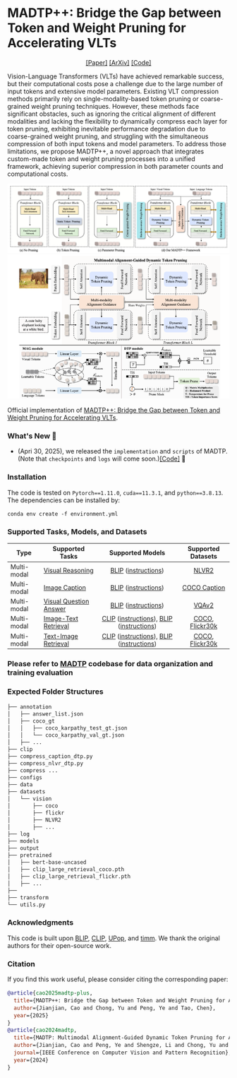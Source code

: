 # MADTP++: Bridge the Gap between Token and Weight Pruning for Accelerating VLTs


<p align="center"> <a href="" target="_blank">[Paper]</a> 
<a href="" target="_blank">[ArXiv]</a> 
<a href="https://github.com/double125/MADTP-plus" target="_blank">[Code]</a>

Vision-Language Transformers (VLTs) have achieved remarkable success, but their computational costs pose a challenge due to the large number of input tokens and extensive model parameters. Existing VLT compression methods primarily rely on single-modality-based token pruning or coarse-grained weight pruning techniques. However, these methods face significant obstacles, such as ignoring the critical alignment of different modalities and lacking the flexibility to dynamically compress each layer for token pruning, exhibiting inevitable performance degradation due to coarse-grained weight pruning, and struggling with the simultaneous compression of both input tokens and model parameters. To address those limitations, we propose MADTP++, a novel approach that integrates custom-made token and weight pruning processes into a unified framework, achieving superior compression in both parameter counts and computational costs.

<img src="MADTP++.png" width="800">
<img src="MADTP.png" width="800">

Official implementation of [MADTP++: Bridge the Gap between Token and Weight Pruning for Accelerating VLTs](https://arxiv.org/abs/). 

### What's New 🥳

* (Apri 30, 2025), we released the ```implementation``` and ```scripts``` of MADTP. (Note that ```checkpoints``` and ```logs``` will come soon.)[[Code]](https://github.com/double125/MADTP-plus") 🚩

### Installation
The code is tested on `Pytorch==1.11.0`, `cuda==11.3.1`, and `python==3.8.13`. The dependencies can be installed by:
```
conda env create -f environment.yml
```

### Supported Tasks, Models, and Datasets
Type |  Supported Tasks | Supported Models  | Supported Datasets |
--- | --- | :---: | :---: 
Multi-modal | [Visual Reasoning](https://github.com/double125/MADTP#visual-reasoning-on-the-nlvr2-dataset) | [BLIP](https://github.com/salesforce/BLIP) ([instructions](https://github.com/double125/MADTP#visual-reasoning-on-the-nlvr2-dataset)) | [NLVR2](https://lil.nlp.cornell.edu/nlvr/)
Multi-modal |[Image Caption](https://github.com/double125/MADTP#image-caption-on-the-coco-caption-dataset) | [BLIP](https://github.com/salesforce/BLIP) ([instructions](https://github.com/double125/MADTP#image-caption-on-the-coco-caption-dataset)) | [COCO Caption](https://cocodataset.org/#home)
Multi-modal |[Visual Question Answer](https://github.com/double125/MADTP#visual-question-answer-on-the-vqav2-dataset) | [BLIP](https://github.com/salesforce/BLIP) ([instructions](https://github.com/double125/MADTP#visual-question-answer-on-the-vqav2-dataset)) | [VQAv2](https://visualqa.org/)
Multi-modal |[Image-Text Retrieval](https://github.com/double125/MADTP#image-text-and-text-image-retrieval-on-the-coco-dataset) | [CLIP](https://github.com/openai/CLIP) ([instructions](https://github.com/double125/MADTP#image-text-and-text-image-retrieval-on-the-coco-dataset-with-clip)), [BLIP](https://github.com/salesforce/BLIP) ([instructions](https://github.com/double125/MADTP#image-text-and-text-image-retrieval-on-the-coco-dataset)) | [COCO](https://cocodataset.org/#home), [Flickr30k](https://shannon.cs.illinois.edu/DenotationGraph/)
Multi-modal |[Text-Image Retrieval](https://github.com/double125/MADTP#image-text-and-text-image-retrieval-on-the-coco-dataset) | [CLIP](https://github.com/openai/CLIP) ([instructions](https://github.com/double125/MADTP#image-text-and-text-image-retrieval-on-the-flickr30k-dataset-with-clip)), [BLIP](https://github.com/salesforce/BLIP) ([instructions](https://github.com/double125/MADTP#image-text-and-text-image-retrieval-on-the-flickr30k-dataset)) | [COCO](https://cocodataset.org/#home), [Flickr30k](https://shannon.cs.illinois.edu/DenotationGraph/)

### Please refer to [MADTP](https://github.com/double125/MADTP) codebase for data organization and training evaluation

### Expected Folder Structures

```
├── annotation
│   ├── answer_list.json
│   ├── coco_gt
│   │   ├── coco_karpathy_test_gt.json
│   │   └── coco_karpathy_val_gt.json
│   ├── ...
├── clip                                               
├── compress_caption_dtp.py             
├── compress_nlvr_dtp.py                  
├── compress ...    
├── configs                                             
├── data                                        
├── datasets
│   └── vision
│       ├── coco
│       ├── flickr
│       ├── NLVR2     
│       ├── ...                                                                               
├── log                                     
├── models            
├── output                                    
├── pretrained
│   ├── bert-base-uncased
│   ├── clip_large_retrieval_coco.pth
│   ├── clip_large_retrieval_flickr.pth
│   ├── ...       
├──                                                                                
├── transform                                                                           
└── utils.py                                
```

### Acknowledgments
This code is built upon <a href="https://github.com/salesforce/BLIP">BLIP</a>, <a href="https://github.com/openai/CLIP">CLIP</a>, <a href="https://github.com/sdc17/UPop">UPop</a>, and <a href=https://github.com/huggingface/pytorch-image-models/tree/main/timm>timm</a>. We thank the original authors for their open-source work.


### Citation
If you find this work useful, please consider citing the corresponding paper:
```bibtex
@article{cao2025madtp-plus,
  title={MADTP++: Bridge the Gap between Token and Weight Pruning for Accelerating VLTs},
  author={Jianjian, Cao and Chong, Yu and Peng, Ye and Tao, Chen},
  year={2025}
}
@article{cao2024madtp,
  title={MADTP: Multimodal Alignment-Guided Dynamic Token Pruning for Accelerating Vision-Language Transformer},
  author={Jianjian, Cao and Peng, Ye and Shengze, Li and Chong, Yu and Yansong, Tang and Jiwen, Lu and Tao, Chen},
  journal={IEEE Conference on Computer Vision and Pattern Recognition},
  year={2024}
}
```

